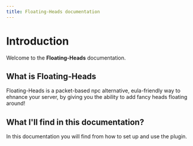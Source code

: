 ```yaml
---
title: Floating-Heads documentation
---
```


# Introduction
Welcome to the **Floating-Heads** documentation.


## What is Floating-Heads
Floating-Heads is a packet-based npc alternative, eula-friendly way to ehnance your server, by giving you the ability to add fancy heads floating around!

## What I'll find in this documentation?
In this documentation you will find from how to set up and use the plugin.

